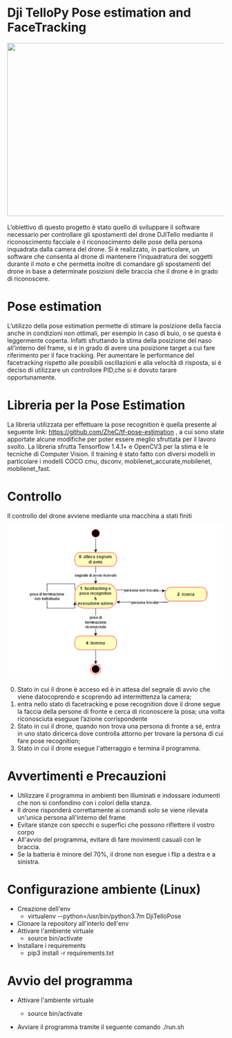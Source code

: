 # Dji TelloPy Pose estimation and FaceTracking

<img src="/docs/drone_gif.gif" width="800" height="400"/>

 
L’obiettivo di questo progetto è stato quello di sviluppare il software necessario per controllare gli spostamenti del drone DJITello mediante il riconoscimento facciale e il riconoscimento delle pose della persona inquadrata dalla camera del drone. Si è realizzato, in particolare, un software che consenta al drone di mantenere l’inquadratura dei soggetti durante il moto e che permetta inoltre di comandare gli spostamenti del drone in base a determinate posizioni delle braccia che il drone è in grado di riconoscere.

# Pose estimation
L’utilizzo della pose estimation permette di stimare la posizione della faccia anche in condizioni non ottimali, per esempio in caso di buio, o se questa è leggermente coperta. Infatti sfruttando la stima della posizione del naso all’interno del frame, si è in grado di avere una posizione target a cui fare riferimento per il face tracking.  Per aumentare le performance del facetracking rispetto alle possibili oscillazioni e alla velocità di risposta, si è deciso di utilizzare un controllore PID,che si è dovuto tarare opportunamente.

# Libreria per la Pose Estimation
La libreria utilizzata per effettuare la pose recognition è quella presente al seguente link: https://github.com/ZheC/tf-pose-estimation , a cui sono state apportate alcune modifiche per poter essere meglio sfruttata per il lavoro svolto. La libreria sfrutta Tensorflow 1.4.1+ e OpenCV3 per la stima e le tecniche di Computer Vision. Il training è stato fatto con diversi modelli in particolare i modelli COCO cmu, dsconv, mobilenet_accurate,mobilenet, mobilenet_fast.

# Controllo

 Il controllo del drone avviene mediante una macchina a stati finiti
 
<img src="/docs/stati.PNG" width=500>
 

0.   Stato in cui  il  drone  è  acceso  ed  è  in  attesa  del  segnale  di  avvio  che  viene  datocoprendo e scoprendo ad intermittenza la camera;
1.  entra nello stato di facetracking e pose recognition dove il drone segue la faccia della persone di fronte e cerca di riconoscere la posa; una volta riconosciuta eseguue l’azione corrispondente
2.   Stato in cui il drone, quando non trova una persona di fronte a sé, entra in uno stato diricerca dove controlla attorno per trovare la persona di cui fare pose recognition;
3.   Stato in cui il drone esegue l'atterraggio e termina il programma. 

# Avvertimenti e Precauzioni


  * Utilizzare il programma in ambienti ben illuminati e indossare indumenti che non si confondino con i colori della stanza.
  * Il drone risponderà correttamente ai comandi solo se viene rilevata un'unica persona all'interno del frame
  * Evitare stanze con specchi o superfici che possono riflettere il vostro corpo
  * All'avvio del programma, evitare di fare movimenti casuali con le braccia.
  * Se la batteria è minore del 70\%, il drone non esegue i flip a destra e a sinistra.


# Configurazione ambiente (Linux)

  * Creazione  dell'env
      - virtualenv --python=/usr/bin/python3.7m DjiTelloPose
  * Clonare la repository all'interlo dell'env
  * Attivare l'ambiente virtuale 
      - source bin/activate
  * Installare i requirements
      - pip3 install -r requirements.txt  


# Avvio del programma

  * Attivare l'ambiente virtuale
      - source bin/activate

  * Avviare il programma tramite il seguente comando
      ./run.sh

